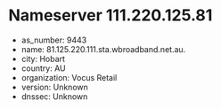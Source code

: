 # Nameserver 111.220.125.81

* as_number: 9443
* name: 81.125.220.111.sta.wbroadband.net.au.
* city: Hobart
* country: AU
* organization: Vocus Retail
* version: Unknown
* dnssec: Unknown

